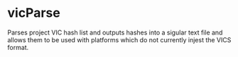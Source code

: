 # vicParse

Parses project VIC hash list and outputs hashes into a sigular text file and allows them to be used with
platforms which do not currently injest the VICS format. 
